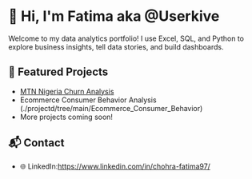 # 👋 Hi, I'm Fatima aka @Userkive

Welcome to my data analytics portfolio! I use Excel, SQL, and Python to explore business insights, tell data stories, and build dashboards.

## 📁 Featured Projects

- [MTN Nigeria Churn Analysis](./projects/mtn-churn-analysis)
- Ecommerce Consumer Behavior Analysis (./projectd/tree/main/Ecommerce_Consumer_Behavior)
- More projects coming soon!

## 📬 Contact

- 🌐 LinkedIn:https://www.linkedin.com/in/chohra-fatima97/

<!---
Userkive/Userkive is a ✨ special ✨ repository because its `README.md` (this file) appears on your GitHub profile.
You can click the Preview link to take a look at your changes.
--->
